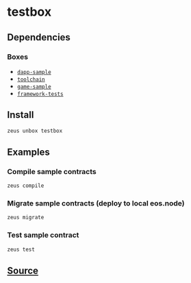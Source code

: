 
testbox
====================






## Dependencies
### Boxes
* [`dapp-sample`](dapp-sample.md)
* [`toolchain`](toolchain.md)
* [`game-sample`](game-sample.md)
* [`framework-tests`](framework-tests.md)




## Install
```bash
zeus unbox testbox
```
## Examples
### Compile sample contracts 
```bash
zeus compile
```
### Migrate sample contracts (deploy to local eos.node) 
```bash
zeus migrate
```
### Test sample contract 
```bash
zeus test
```










## [Source](https://github.com/liquidapps-io/zeus-sdk/tree/master/boxes/groups/tests/testbox)